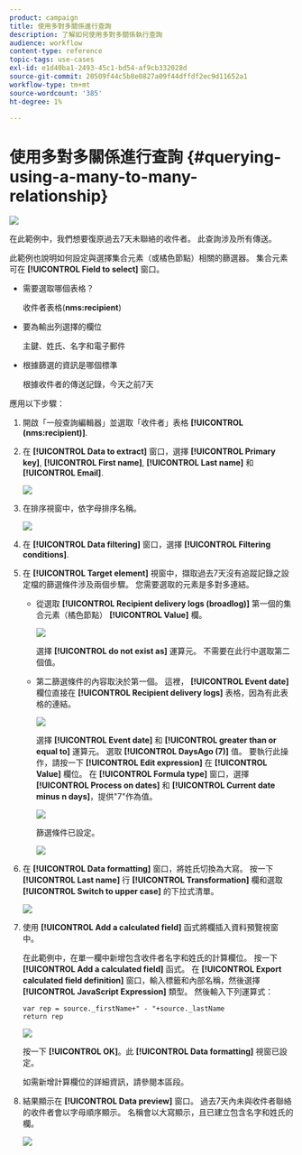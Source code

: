 ```yaml
---
product: campaign
title: 使用多對多關係進行查詢
description: 了解如何使用多對多關係執行查詢
audience: workflow
content-type: reference
topic-tags: use-cases
exl-id: e1d40ba1-2493-45c1-bd54-af9cb332028d
source-git-commit: 20509f44c5b8e0827a09f44dffdf2ec9d11652a1
workflow-type: tm+mt
source-wordcount: '385'
ht-degree: 1%

---
```


# 使用多對多關係進行查詢 {#querying-using-a-many-to-many-relationship}

![](../../assets/common.svg)

在此範例中，我們想要復原過去7天未聯絡的收件者。 此查詢涉及所有傳送。

此範例也說明如何設定與選擇集合元素（或橘色節點）相關的篩選器。 集合元素可在 **[!UICONTROL Field to select]** 窗口。

* 需要選取哪個表格？

   收件者表格(**nms:recipient**)

* 要為輸出列選擇的欄位

   主鍵、姓氏、名字和電子郵件

* 根據篩選的資訊是哪個標準

   根據收件者的傳送記錄，今天之前7天

應用以下步驟：

1. 開啟「一般查詢編輯器」並選取「收件者」表格 **[!UICONTROL (nms:recipient)]**.
1. 在 **[!UICONTROL Data to extract]** 窗口，選擇 **[!UICONTROL Primary key]**, **[!UICONTROL First name]**, **[!UICONTROL Last name]** 和 **[!UICONTROL Email]**.

   ![](assets/query_editor_nveau_33.png)

1. 在排序視窗中，依字母排序名稱。

   ![](assets/query_editor_nveau_34.png)

1. 在 **[!UICONTROL Data filtering]** 窗口，選擇 **[!UICONTROL Filtering conditions]**.
1. 在 **[!UICONTROL Target element]** 視窗中，擷取過去7天沒有追蹤記錄之設定檔的篩選條件涉及兩個步驟。 您需要選取的元素是多對多連結。

   * 從選取 **[!UICONTROL Recipient delivery logs (broadlog)]** 第一個的集合元素（橘色節點） **[!UICONTROL Value]** 欄。

      ![](assets/query_editor_nveau_67.png)

      選擇 **[!UICONTROL do not exist as]** 運算元。 不需要在此行中選取第二個值。

   * 第二篩選條件的內容取決於第一個。 這裡， **[!UICONTROL Event date]** 欄位直接在 **[!UICONTROL Recipient delivery logs]** 表格，因為有此表格的連結。

      ![](assets/query_editor_nveau_36.png)

      選擇 **[!UICONTROL Event date]** 和 **[!UICONTROL greater than or equal to]** 運算元。 選取 **[!UICONTROL DaysAgo (7)]** 值。 要執行此操作，請按一下 **[!UICONTROL Edit expression]** 在 **[!UICONTROL Value]** 欄位。 在 **[!UICONTROL Formula type]** 窗口，選擇 **[!UICONTROL Process on dates]** 和 **[!UICONTROL Current date minus n days]**，提供&quot;7&quot;作為值。

      ![](assets/query_editor_nveau_37.png)

      篩選條件已設定。

      ![](assets/query_editor_nveau_38.png)

1. 在 **[!UICONTROL Data formatting]** 窗口，將姓氏切換為大寫。 按一下 **[!UICONTROL Last name]** 行 **[!UICONTROL Transformation]** 欄和選取 **[!UICONTROL Switch to upper case]** 的下拉式清單。

   ![](assets/query_editor_nveau_39.png)

1. 使用 **[!UICONTROL Add a calculated field]** 函式將欄插入資料預覽視窗中。

   在此範例中，在單一欄中新增包含收件者名字和姓氏的計算欄位。 按一下 **[!UICONTROL Add a calculated field]** 函式。 在 **[!UICONTROL Export calculated field definition]** 窗口，輸入標籤和內部名稱，然後選擇 **[!UICONTROL JavaScript Expression]** 類型。 然後輸入下列運算式：

   ```
   var rep = source._firstName+" - "+source._lastName
   return rep
   ```

   ![](assets/query_editor_nveau_40.png)

   按一下 **[!UICONTROL OK]**。此 **[!UICONTROL Data formatting]** 視窗已設定。

   如需新增計算欄位的詳細資訊，請參閱本區段。

1. 結果顯示在 **[!UICONTROL Data preview]** 窗口。 過去7天內未與收件者聯絡的收件者會以字母順序顯示。 名稱會以大寫顯示，且已建立包含名字和姓氏的欄。

   ![](assets/query_editor_nveau_41.png)
